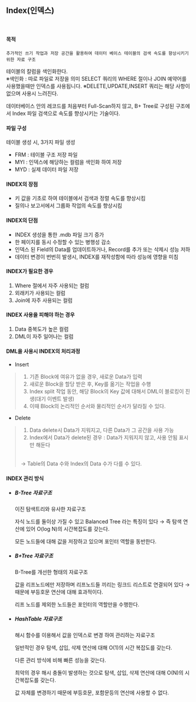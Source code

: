## Index(인덱스)
<br>

#### 목적
```
추가적인 쓰기 작업과 저장 공간을 활용하여 데이터 베이스 테이블의 검색 속도를 향상시키기 위한 자료 구조
```
테이블의 칼럼을 색인화한다.
<br>
※색인화 : 따로 파일로 저장을 의미
SELECT 쿼리의 WHERE 절이나 JOIN 예약어를 사용했을때만 인덱스를 사용됩니다.
※DELETE,UPDATE,INSERT 쿼리는 해당 사항이 없으며 사용시 느려진다.
<br>

데이터베이스 안의 레코드를 처음부터 Full-Scan하지 않고, B+ Tree로 구성된 구조에서 Index 파일 검색으로 속도를 향상시키는 기술이다.

#### 파일 구성
테이블 생성 시, 3가지 파일 생성
- FRM : 테이블 구조 저장 파일
- MYI : 인덱스에 해당하는 컬럼을 색인화 하여 저장
- MYD : 실제 데이터 파일 저장

#### INDEX의 장점
- 키 값을 기초로 하여 테이블에서 검색과 정렬 속도를 향상시킴
- 질의나 보고서에서 그룹화 작업의 속도를 향상시킴
  
#### INDEX의 단점
- INDEX 생성을 통한 .mdb 파일 크기 증가
- 한 페이지를 동시 수정할 수 있는 병행성 감소
- 인덱스 된 Field의 Data를 업데이트하거나, Record를 추가 또는 삭제시 성능 저하
- 데이터 변경이 번번히 발생시, INDEX를 재작성함에 따라 성능에 영향을 미침

#### INDEX가 필요한 경우
1) Where 절에서 자주 사용되는 컬럼
2) 외래키가 사용되는 컬럼
3) Join에 자주 사용되는 컬럼

#### INDEX 사용을 피해야 하는 경우
1) Data 중복도가 높은 컬럼
2) DML이 자주 일어나는 컬럼

#### DML을 사용시 INDEX의 처리과정
 - Insert
> 1) 기존 Block에 여유가 없을 경우, 새로운 Data가 입력
> 2) 새로운 Block을 할당 받은 후, Key를 옮기는 작업을 수행
> 3) Index split 작업 동안, 해당 Block의 Key 값에 대해서 DML이 블로킹이 진생(대기 이벤트 발생)
> 4) 이때 Block의 논리적인 순서와 물리적인 순서가 달라질 수 있다.
 - Delete
> 1) Data delete시 Data가 지워지고, 다른 Data가 그 공간을 사용 가능
> 2) Index에서 Data가 delete된 경우 : Data가 지워지지 않고, 사용 안됨 표시만 해둔다
> <br>
> -> Table의 Data 수와 Index의 Data 수가 다를 수 있다.


#### INDEX 관리 방식
- ##### B-Tree 자료구조

  이진 탐색트리와 유사한 자료구조

  자식 노드를 둘이상 가질 수 있고 Balanced Tree 라는 특징이 있다 → 즉 탐색 연산에 있어 O(log N)의 시간복잡도를 갖는다.

  모든 노드들에 대해 값을 저장하고 있으며 포인터 역할을 동반한다.

- ##### B+Tree 자료구조

  B-Tree를 개선한 형태의 자료구조

  값을 리프노드에만 저장하며 리프노드들 끼리는 링크드 리스트로 연결되어 있다 → 때문에 부등호문 연산에 대해 효과적이다.

  리프 노드를 제외한 노드들은 포인터의 역할만을 수행한다.

- ##### HashTable 자료구조

  해시 함수를 이용해서 값을 인덱스로 변경 하여 관리하는 자료구조

  일반적인 경우 탐색, 삽입, 삭제 연산에 대해 O(1)의 시간 복잡도를 갖는다.

  다른 관리 방식에 비해 빠른 성능을 갖는다.

  최악의 경우 해시 충돌이 발생하는 것으로 탐색, 삽입, 삭제 연산에 대해 O(N)의 시간복잡도를 갖는다.

  값 자체를 변경하기 때문에 부등호문, 포함문등의 연산에 사용할 수 없다.